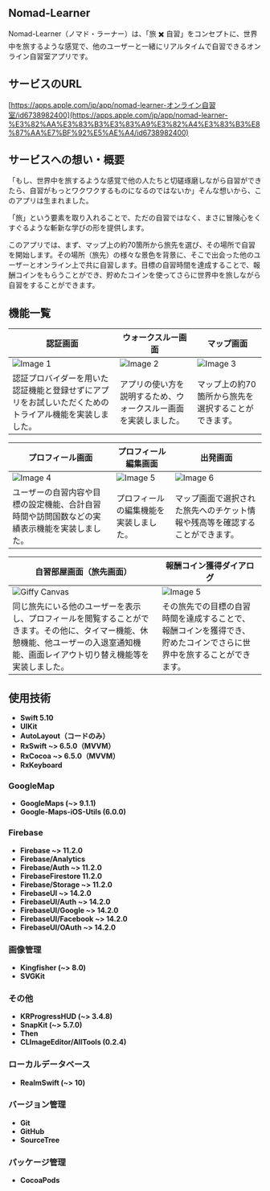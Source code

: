 ## Nomad-Learner

Nomad-Learner（ノマド・ラーナー）は、「旅 ✖️ 自習」をコンセプトに、世界中を旅するような感覚で、他のユーザーと一緒にリアルタイムで自習できるオンライン自習室アプリです。

## サービスのURL

[https://apps.apple.com/jp/app/nomad-learner-オンライン自習室/id6738982400](https://apps.apple.com/jp/app/nomad-learner-%E3%82%AA%E3%83%B3%E3%83%A9%E3%82%A4%E3%83%B3%E8%87%AA%E7%BF%92%E5%AE%A4/id6738982400)

## サービスへの想い・概要

「もし、世界中を旅するような感覚で他の人たちと切磋琢磨しながら自習ができたら、自習がもっとワクワクするものになるのではないか」そんな想いから、このアプリは生まれました。

「旅」という要素を取り入れることで、ただの自習ではなく、まさに冒険心をくすぐるような斬新な学びの形を提供します。

このアプリでは、まず、マップ上の約70箇所から旅先を選び、その場所で自習を開始します。その場所（旅先）の様々な景色を背景に、そこで出会った他のユーザーとオンライン上で共に自習します。目標の自習時間を達成することで、報酬コインをもらうことができ、貯めたコインを使ってさらに世界中を旅しながら自習をすることができます。

## 機能一覧
| **認証画面**                                                                                   | **ウォークスルー画面**                                                                                   | **マップ画面**                                                                                   |
|------------------------------------------------------------------------------------------------|------------------------------------------------------------------------------------------------|------------------------------------------------------------------------------------------------|
| ![Image 1](https://github.com/user-attachments/assets/7e463051-0d47-4bc6-926c-e60d29045be7)      | ![Image 2](https://github.com/user-attachments/assets/ed776ef4-d6b0-42a8-be8f-992e66646452)      | ![Image 3](https://github.com/user-attachments/assets/8aef3817-b3c9-44aa-8763-2b9101ebd49a)      |
| 認証プロバイダーを用いた認証機能と登録せずにアプリをお試しいただくためのトライアル機能を実装しました。| アプリの使い方を説明するため、ウォークスルー画面を実装しました。| マップ上の約70箇所から旅先を選択することができます。

| **プロフィール画面**                                                                                   | **プロフィール編集画面**                                                                           | **出発画面**                                                                             |
|------------------------------------------------------------------------------------------------|------------------------------------------------------------------------------------------------|------------------------------------------------------------------------------------------------|
| ![Image 4](https://github.com/user-attachments/assets/4c5ceb65-caff-428c-87c5-520ce0cf99ae)      | ![Image 5](https://github.com/user-attachments/assets/6092bc7e-904f-447a-bd50-e5980f31ae2f)    | ![Image 6](https://github.com/user-attachments/assets/af02f27a-2dd9-4f8f-8841-11a90f0aa95b)    |
| ユーザーの自習内容や目標の設定機能、合計自習時間や訪問国数などの実績表示機能を実装しました。| プロフィールの編集機能を実装しました。| マップ画面で選択された旅先へのチケット情報や残高等を確認することができます。|

| **自習部屋画面（旅先画面）**                                                                                   | **報酬コイン獲得ダイアログ**                                                                                         |
|------------------------------------------------------------------------------------------------|------------------------------------------------------------------------------------------------|
| ![Giffy Canvas](https://github.com/user-attachments/assets/2e2cfeb2-9081-4f37-894c-50bd531e78f1)   | ![Image 5](https://github.com/user-attachments/assets/1ffadbb2-6db3-423a-b88a-ad7c81520c4c)    |
| 同じ旅先にいる他のユーザーを表示し、プロフィールを閲覧することができます。その他に、タイマー機能、休憩機能、他ユーザーの入退室通知機能、画面レイアウト切り替え機能等を実装しました。| その旅先での目標の自習時間を達成することで、報酬コインを獲得でき、貯めたコインでさらに世界中を旅することができます。|

## 使用技術

- **Swift 5.10**
- **UIKit**
- **AutoLayout（コードのみ）**
- **RxSwift ~> 6.5.0（MVVM）**
- **RxCocoa ~> 6.5.0（MVVM）**
- **RxKeyboard**

### GoogleMap

- **GoogleMaps (~> 9.1.1)**
- **Google-Maps-iOS-Utils (6.0.0)**

### Firebase

- **Firebase ~> 11.2.0**
- **Firebase/Analytics**
- **Firebase/Auth ~> 11.2.0**
- **FirebaseFirestore 11.2.0**
- **Firebase/Storage ~> 11.2.0**
- **FirebaseUI ~> 14.2.0**
- **FirebaseUI/Auth ~> 14.2.0**
- **FirebaseUI/Google ~> 14.2.0**
- **FirebaseUI/Facebook ~> 14.2.0**
- **FirebaseUI/OAuth ~> 14.2.0**

### 画像管理

- **Kingfisher (~> 8.0)**
- **SVGKit**

### その他

- **KRProgressHUD (~> 3.4.8)**
- **SnapKit (~> 5.7.0)**
- **Then**
- **CLImageEditor/AllTools (0.2.4)**

### ローカルデータベース

- **RealmSwift (~> 10)**

### **バージョン管理**

- **Git**
- **GitHub**
- **SourceTree**

### **パッケージ管理**

- **CocoaPods**
